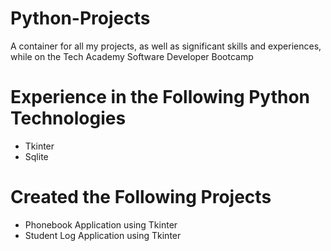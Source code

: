 # Python-Projects
A container for all my projects, as well as significant skills and experiences, while on the Tech Academy Software Developer Bootcamp

# Experience in the Following Python Technologies
- Tkinter
- Sqlite

# Created the Following Projects
- Phonebook Application using Tkinter
- Student Log Application using Tkinter



